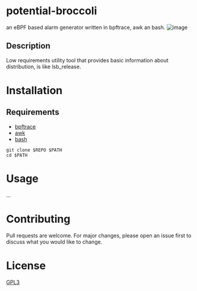 # potential-broccoli
an eBPF based alarm generator written in bpftrace, awk an bash.
![image](https://github.com/user-attachments/assets/9c4dc2b8-a629-4cdb-a9a9-ef347740c334)

## Description
Low requirements utility tool that provides basic information about distribution, is like lsb_release.

# Installation

## Requirements
* [bpftrace](url)
* [awk](url)
* [bash](url)

```
git clone $REPO $PATH
cd $PATH
```

# Usage
...

# Contributing
Pull requests are welcome. For major changes, please open an issue first to discuss what you would like to change.

# License
[GPL3](https://choosealicense.com/licenses/gpl-3.0/)
